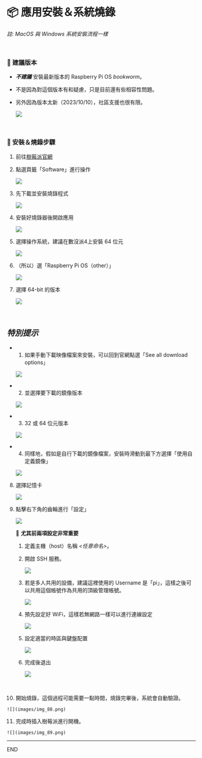 # 📦 應用安裝＆系統燒錄

*註: MacOS 與 Windows 系統安裝流程一樣*

</br>

### 🌟 建議版本

- ***不建議***  安裝最新版本的 Raspberry Pi OS *bookworm*。
- 不是因為對這個版本有和疑慮，只是目前還有些相容性問題。
- 另外因為版本太新（2023/10/10），社區支援也很有限。
  
  ![](images/img_17.png)

</br>

### 🌟 安裝＆燒錄步驟

1. 前往[樹莓派官網](https://www.raspberrypi.com/)
   
2. 點選頁籤「Software」進行操作
   
   ![](images/img_71.png)

3. 先下載並安裝燒錄程式
   
   ![](images/img_72.png)

4. 安裝好燒錄器後開啟應用
   
   ![](images/img_73.png)

5. 選擇操作系統，建議在數沒派4上安裝 64 位元
   
   ![](images/img_74.png)

6. （所以）選「Raspberry Pi OS（other）」
   
   ![](images/img_75.png)

7. 選擇 64-bit 的版本
   
   ![](images/img_76.png)

</br>

## *特別提示*
- 1. 如果手動下載映像檔案來安裝，可以回到官網點選「See all download options」
   
    ![](images/img_77.png)

- 2. 並選擇要下載的鏡像版本
  
    ![](images/img_78.png)

- 3. 32 或 64 位元版本
   
    ![](images/img_79.png)

- 4. 同樣地，假如是自行下載的鏡像檔案，安裝時滑動到最下方選擇「使用自定義鏡像」
   
    ![](images/img_80.png)

8. 選擇記憶卡
   
   ![](images/img_81.png)

9. 點擊右下角的齒輪進行「設定」
    
    ![](images/img_82.png)

   🚩 **尤其前兩項設定非常重要**
   
   1. 定義主機（host）名稱 *<任意命名>*。
    
   2. 開啟 SSH 服務。
    
        ![](images/img_83.png)
   
   3. 若是多人共用的設備，建議這裡使用的 Username 是「pi」，這樣之後可以共用這個帳號作為共用的頂級管理帳號。
    
        ![](images/img_84.png)

   4. 預先設定好 WiFi，這樣若無網路一樣可以進行連線設定
    
        ![](images/img_85.png)


   5. 設定適當的時區與鍵盤配置
    
        ![](images/img_86.png)

   6. 完成後退出
    
        ![](images/img_87.png)

</br>    

10.  開始燒錄，這個過程可能需要一點時間，燒錄完畢後，系統會自動驗證。
   
    ![](images/img_88.png)

11.  完成時插入樹莓派進行開機。
   
    ![](images/img_89.png)

---
END